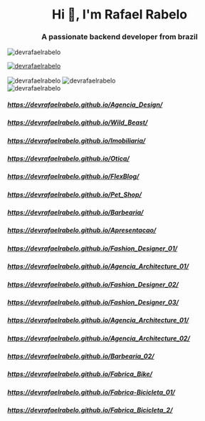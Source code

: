 <h1 align="center">Hi 👋, I'm Rafael Rabelo</h1>
<h3 align="center">A passionate backend developer from brazil</h3>


<img src="https://komarev.com/ghpvc/?username=devrafaelrabelo&label=Profile%20views&color=0e75b6&style=flat" alt="devrafaelrabelo" />



<a href="https://github.com/ryo-ma/github-profile-trophy"><img src="https://github-profile-trophy.vercel.app/?username=devrafaelrabelo" alt="devrafaelrabelo" /></a> 



<img align="center" src="https://github-readme-stats.vercel.app/api?username=devrafaelrabelo&show_icons=true&locale=en" alt="devrafaelrabelo" />



<img align="center" src="https://github-readme-streak-stats.herokuapp.com/?user=devrafaelrabelo&" alt="devrafaelrabelo" />


<div><img align="left" src="https://github-readme-stats.vercel.app/api/top-langs?username=devrafaelrabelo&show_icons=true&locale=en&layout=compact" alt="devrafaelrabelo" /></div>
<br>

##### https://devrafaelrabelo.github.io/Agencia_Design/
##### https://devrafaelrabelo.github.io/Wild_Beast/
##### https://devrafaelrabelo.github.io/Imobiliaria/
##### https://devrafaelrabelo.github.io/Otica/
##### https://devrafaelrabelo.github.io/FlexBlog/
##### https://devrafaelrabelo.github.io/Pet_Shop/
##### https://devrafaelrabelo.github.io/Barbearia/
##### https://devrafaelrabelo.github.io/Apresentacao/
##### https://devrafaelrabelo.github.io/Fashion_Designer_01/
##### https://devrafaelrabelo.github.io/Agencia_Architecture_01/
##### https://devrafaelrabelo.github.io/Fashion_Designer_02/
##### https://devrafaelrabelo.github.io/Fashion_Designer_03/
##### https://devrafaelrabelo.github.io/Agencia_Architecture_01/
##### https://devrafaelrabelo.github.io/Agencia_Architecture_02/
##### https://devrafaelrabelo.github.io/Barbearia_02/
##### https://devrafaelrabelo.github.io/Fabrica_Bike/
##### https://devrafaelrabelo.github.io/Fabrica-Bicicleta_01/
##### https://devrafaelrabelo.github.io/Fabrica_Bicicleta_2/
